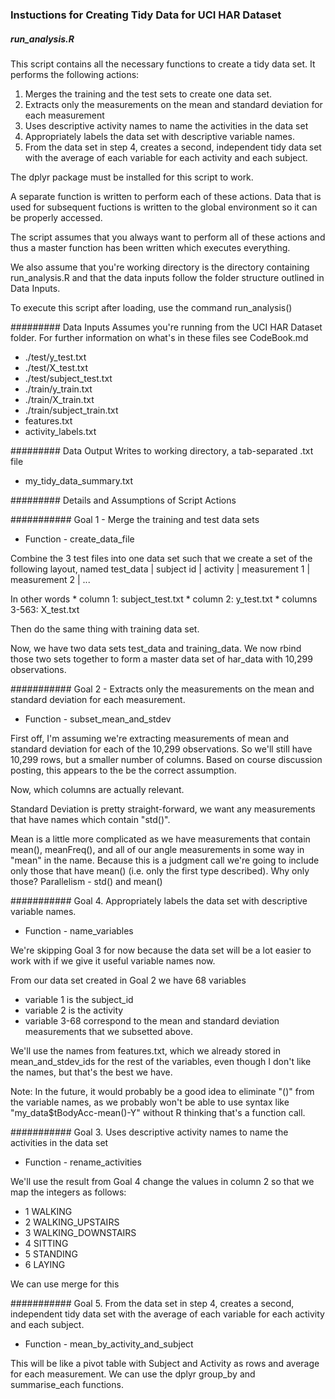 ### Instuctions for Creating Tidy Data for UCI HAR Dataset

##### run_analysis.R
This script contains all the necessary functions to create a tidy data set.
It performs the following actions:
  1. Merges the training and the test sets to create one data set.
  2. Extracts only the measurements on the mean and standard deviation for each measurement
  3. Uses descriptive activity names to name the activities in the data set
  4. Appropriately labels the data set with descriptive variable names.
  5. From the data set in step 4, creates a second, independent tidy data set with the average of each variable for each activity and each subject.

The dplyr package must be installed for this script to work.

A separate function is written to perform each of these actions. Data that is used for subsequent fuctions is written to the global environment so it can be properly accessed.

The script assumes that you always want to perform all of these actions and thus a master function has been written which executes everything.

We also assume that you're working directory is the directory containing run_analysis.R and that the data inputs follow the folder structure outlined in Data Inputs.

To execute this script after loading, use the command run_analysis()

######### Data Inputs
Assumes you're running from the UCI HAR Dataset folder. For further information on what's in these files see CodeBook.md
  * ./test/y_test.txt
  * ./test/X_test.txt
  * ./test/subject_test.txt
  * ./train/y_train.txt
  * ./train/X_train.txt
  * ./train/subject_train.txt
  * features.txt
  * activity_labels.txt

######### Data Output
Writes to working directory, a tab-separated .txt file
  * my_tidy_data_summary.txt

######### Details and Assumptions of Script Actions

########### Goal 1 - Merge the training and test data sets
  * Function - create_data_file

  Combine the 3 test files into one data set such that we create a set of the following layout, named test_data
  | subject id | activity | measurement 1 | measurement 2 | ...

  In other words
    * column 1: subject_test.txt
    * column 2: y_test.txt
    * columns 3-563: X_test.txt

  Then do the same thing with training data set.

  Now, we have two data sets test_data and training_data. We now rbind those two sets together to form a master data set of har_data with 10,299 observations.


###########  Goal 2 - Extracts only the measurements on the mean and standard deviation for each measurement.

  * Function - subset_mean_and_stdev

  First off, I'm assuming we're extracting measurements of mean and standard deviation for each of the 10,299 observations. So we'll still have 10,299 rows, but a smaller number of columns. Based on course discussion posting, this appears to the be the correct assumption.

  Now, which columns are actually relevant.

  Standard Deviation is pretty straight-forward, we want any measurements that have names which contain "std()".

  Mean is a little more complicated as we have measurements that contain mean(), meanFreq(), and all of our angle measurements in some way in "mean" in the name.
  Because this is a judgment call we're going to include only those that have mean() (i.e. only the first type described). Why only those? Parallelism - std() and mean()

###########  Goal 4. Appropriately labels the data set with descriptive variable names.

  * Function - name_variables

  We're skipping Goal 3 for now because the data set will be a lot easier to work with if we give it useful variable names now.

  From our data set created in Goal 2 we have 68 variables
   * variable 1 is the subject_id
   * variable 2 is the activity
   * variable 3-68 correspond to the mean and standard deviation measurements that we subsetted above.

  We'll use the names from features.txt, which we already stored in mean_and_stdev_ids
  for the rest of the variables, even though I don't like the names, but that's the best we have.

  Note: In the future, it would probably be a good idea to eliminate "()" from the variable names, as we probably won't be able to use syntax like "my_data$tBodyAcc-mean()-Y" without R thinking that's a function call.

###########  Goal 3. Uses descriptive activity names to name the activities in the data set

  * Function - rename_activities

  We'll use the result from Goal 4 change the values in column 2 so that we map the integers as follows:
   * 1 WALKING
   * 2 WALKING_UPSTAIRS
   * 3 WALKING_DOWNSTAIRS
   * 4 SITTING
   * 5 STANDING
   * 6 LAYING

  We can use merge for this

###########  Goal 5. From the data set in step 4, creates a second, independent tidy data set with the average of each variable for each activity and each subject.

  * Function - mean_by_activity_and_subject

  This will be like a pivot table with Subject and Activity as rows and average for each measurement. We can use the dplyr group_by and summarise_each functions.
